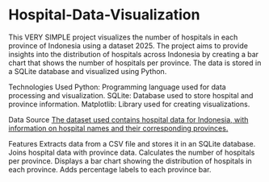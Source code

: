 # Hospital-Data-Visualization
This VERY SIMPLE project visualizes the number of hospitals in each province of Indonesia using a dataset 2025.
The project aims to provide insights into the distribution of hospitals across Indonesia by creating a bar chart that shows the number of hospitals per province. The data is stored in a SQLite database and visualized using Python.

Technologies Used
Python: Programming language used for data processing and visualization.
SQLite: Database used to store hospital and province information.
Matplotlib: Library used for creating visualizations.

Data Source
[The dataset used contains hospital data for Indonesia, with information on hospital names and their corresponding provinces.
](https://www.kaggle.com/datasets/muhammadhabibna/hospital-data-in-indonesia/data)

Features
Extracts data from a CSV file and stores it in an SQLite database.
Joins hospital data with province data.
Calculates the number of hospitals per province.
Displays a bar chart showing the distribution of hospitals in each province.
Adds percentage labels to each province bar.
